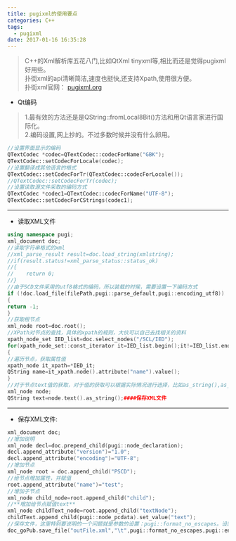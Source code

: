```yaml
---
title: pugixml的使用要点
categories: C++
tags:
  - pugixml
date: 2017-01-16 16:35:28
---
```


>C++的Xml解析库五花八门,比如QtXml tinyxml等,相比而还是觉得pugixml好用些。     
>扑街xml的api清晰简洁,速度也挺快,还支持Xpath,使用很方便。   
>扑街xml官网： [pugixml.org](http://pugixml.org/ "扑街XML")

* Qt编码
>1.最有效的方法还是是QString::fromLocal8Bit()方法和用Qt语言家进行国际化。   
>2.编码设置,网上抄的。不过多数时候并没有什么卵用。 

```c++
//设置界面显示的编码
QTextCodec *codec=QTextCodec::codecForName("GBK");
QTextCodec::setCodecForLocale(codec);
//设置翻译成其他语言的格式
QTextCodec::setCodecForTr(QTextCodec::codecForLocale());
//QTextCodec::setCodecForTr(codec);
//设置读取源文件采取的编码方式
QTextCodec *codec1=QTextCodec::codecForName("UTF-8");
QTextCodec::setCodecForCStrings(codec1);
```

<!--more-->
---
* 读取XML文件
```c++
using namespace pugi;
xml_document doc;
//读取字符串格式的xml
//xml_parse_result result=doc.load_string(xmlstring);
//if(result.status!=xml_parse_status::status_ok)
//{
//    return 0;
//}
//由于SCD文件采用的utf8格式的编码，所以装载的时候，需要设置一下编码方式
if (!doc.load_file(filePath,pugi::parse_default,pugi::encoding_utf8))
{
return -1;
}
//获取根节点
xml_node root=doc.root();
//XPath对节点的查找，具体的xpath的规则，大伙可以自己去找相关的资料
xpath_node_set IED_list=doc.select_nodes("/SCL/IED");
for(xpath_node_set::const_iterator it=IED_list.begin();it!=IED_list.end();it++)
{
//遍历节点，获取属性值
xpath_node it_xpath=*IED_it;
QString name=it_xpath.node().attribute("name").value();
}
//对于节点text值的获取，对于值的获取可以根据实际情况进行选择，比如as_string(),as_int()等，这个也是很方便。
xml_node node;
QString text=node.text().as_string();####保存XML文件
```
---
*  保存XML文件:
```c++
xml_document doc;
//增加说明
xml_node decl=doc.prepend_child(pugi::node_declaration);
decl.append_attribute("version")="1.0";
decl.append_attribute("encoding")="UTF-8";
//增加节点
xml_node root = doc.append_child("PSCD");
//给节点增加属性，并赋值
root.append_attribute("name")="test";
//增加子节点
xml_node child_node=root.append_child("child");
//**增加给节点赋值text**
xml_node childText_node=root.append_child("textNode");
childText.append_child(pugi::node_pcdata).set_value("text");
//保存文件，这里特别要说明的一个问题就是参数的设置：pugi::format_no_escapes。设置成这样才能正确输出特殊符号"<,&"等
doc_goPub.save_file("outFile.xml","\t",pugi::format_no_escapes,pugi::encoding_utf8);
```
